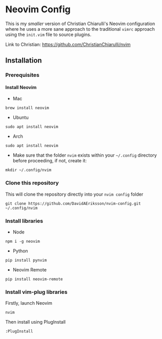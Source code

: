 # Neovim Config

This is my *smaller* version of Christian Chiarulli's Neovim configuration where he uses a more sane approach to the traditional ```vimrc``` approach using the ```init.vim``` file to source plugins.

Link to Christian: https://github.com/ChristianChiarulli/nvim

## Installation

### Prerequisites

#### Install Neovim

- Mac

```
brew install neovim
```

- Ubuntu

```
sudo apt install neovim
```

- Arch

```
sudo apt install neovim
```

- Make sure that the folder ```nvim``` exists within your ```~/.config``` directory before proceeding, if not, create it:

```
mkdir ~/.config/nvim
```

### Clone this repository 

This will clone the repository directly into your ```nvim config``` folder
```
git clone https://github.com/DavidAEriksson/nvim-config.git ~/.config/nvim
```

### Install libraries

- Node

```
npm i -g neovim
```

- Python

```
pip install pynvim
```

- Neovim Remote

```
pip install neovim-remote
```
### Install vim-plug libraries

Firstly, launch Neovim

```
nvim
```

Then install using PlugInstall

```
:PlugInstall
```
